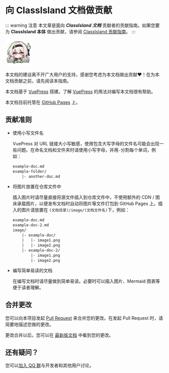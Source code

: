 # 向 ClassIsland 文档做贡献

::: warning 注意
本文章是面向 _**ClassIsland 文档**_ 贡献者的贡献指南。如果您要为 **ClassIsland 本体** 做出贡献，请参阅 [ClassIsland 贡献指南](https://github.com/ClassIsland/ClassIsland/blob/master/CONTRIBUTING.md)。
:::

<img src="./image/contributing/Firefly_Sticker_01.png"
    width="85"
    alt="流萤 - 比心"/>

本文档的建设离不开广大用户的支持，感谢您考虑为本文档做出贡献❤️！在为本文档贡献之前，请先阅读本指南。

本文档基于 [VuePress](https://vuepress.vuejs.org/) 搭建。了解 [VuePress](https://vuepress.vuejs.org/) 的用法对编写本文档很有帮助。

本文档目前托管在 [GitHub Pages](https://pages.github.com/) 上。

## 贡献准则

- 使用小写文件名

    VuePress 对 URL 链接大小写敏感，使用包含大写字母的文件名可能会出现一些问题。在命名文档和文件夹时请使用小写字母，并用`-`分割每个单词，例如：

    ``` plaintext
    example-doc.md
    example-folder/
        |- another-doc.md
    ```

- 将图片放置在仓库文件中

    插入图片时请尽量直接将源文件插入到仓库文件中，不使用额外的 CDN / 图床承载图片，以便发布文档时自动将图片等文件打包到 GitHub Pages 上。插入的图片请放置在 `(文档目录)/image/(文档文件名)`下，例如：

    ``` plaintext
    example-doc.md
    example-doc-2.md
    image/
        |- example-doc/
        |   |- image1.png
        |   |- image2.png
        |- example-doc-2/
            |- image1.png
            |- image2.png
    ```

- 编写简单易读的文档

    在编写文档时请尽量做到简单易读。必要时可以插入图片、Mermaid 图表等便于读者理解。

## 合并更改

您可以向本项目发起 [Pull Request](https://github.com/ClassIsland/classisland-docs-next/pulls) 来合并您的更改。在发起 Pull Request 时，请简要地描述您做的更改。

更改合并以后，您可以在 [最新版文档](https://classisland.github.io/classisland-docs-next/) 中看到您的更改。

## 还有疑问？

您可以[加入 QQ 群](https://qm.qq.com/q/4NsDQKiAuQ)与开发者和其他用户讨论。